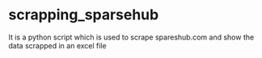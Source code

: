 # scrapping_sparsehub

It is a python script which is used to scrape spareshub.com and show the data scrapped in an excel file
